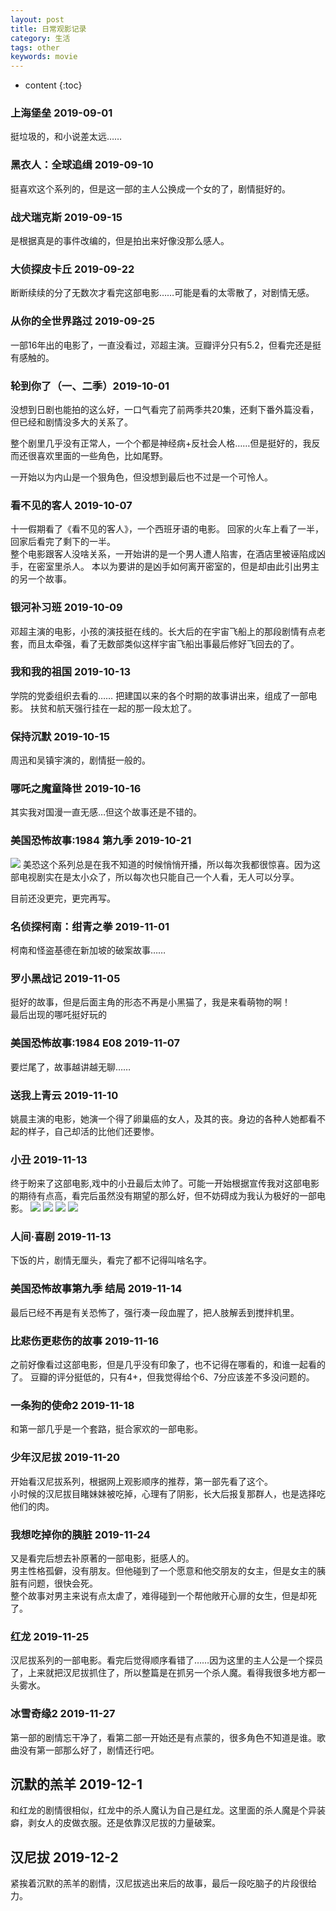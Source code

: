 ```yaml
---
layout: post
title: 日常观影记录
category: 生活
tags: other
keywords: movie
---
```


* content
{:toc}

### 上海堡垒 2019-09-01

挺垃圾的，和小说差太远……

### 黑衣人：全球追缉 2019-09-10

挺喜欢这个系列的，但是这一部的主人公换成一个女的了，剧情挺好的。

### 战犬瑞克斯 2019-09-15

是根据真是的事件改编的，但是拍出来好像没那么感人。

### 大侦探皮卡丘 2019-09-22

断断续续的分了无数次才看完这部电影……可能是看的太零散了，对剧情无感。

### 从你的全世界路过 2019-09-25

一部16年出的电影了，一直没看过，邓超主演。豆瓣评分只有5.2，但看完还是挺有感触的。

### 轮到你了（一、二季）2019-10-01

没想到日剧也能拍的这么好，一口气看完了前两季共20集，还剩下番外篇没看，但已经和剧情没多大的关系了。

整个剧里几乎没有正常人，一个个都是神经病+反社会人格……但是挺好的，我反而还很喜欢里面的一些角色，比如尾野。

一开始以为内山是一个狠角色，但没想到最后也不过是一个可怜人。

### 看不见的客人 2019-10-07

十一假期看了《看不见的客人》，一个西班牙语的电影。
回家的火车上看了一半，回家后看完了剩下的一半。  
整个电影跟客人没啥关系，一开始讲的是一个男人遭人陷害，在酒店里被诬陷成凶手，在密室里杀人。
本以为要讲的是凶手如何离开密室的，但是却由此引出男主的另一个故事。

### 银河补习班 2019-10-09

邓超主演的电影，小孩的演技挺在线的。长大后的在宇宙飞船上的那段剧情有点老套，而且太牵强，看了无数部类似这样宇宙飞船出事最后修好飞回去的了。

### 我和我的祖国 2019-10-13

学院的党委组织去看的……
把建国以来的各个时期的故事讲出来，组成了一部电影。
扶贫和航天强行挂在一起的那一段太尬了。

### 保持沉默 2019-10-15

周迅和吴镇宇演的，剧情挺一般的。

### 哪吒之魔童降世 2019-10-16

其实我对国漫一直无感…但这个故事还是不错的。

### 美国恐怖故事:1984 第九季 2019-10-21
![](/assets/img/daily/ahs.jpg)
美恐这个系列总是在我不知道的时候悄悄开播，所以每次我都很惊喜。因为这部电视剧实在是太小众了，所以每次也只能自己一个人看，无人可以分享。

目前还没更完，更完再写。


### 名侦探柯南：绀青之拳 2019-11-01

柯南和怪盗基德在新加坡的破案故事……

### 罗小黑战记 2019-11-05

挺好的故事，但是后面主角的形态不再是小黑猫了，我是来看萌物的啊！  
最后出现的哪吒挺好玩的

### 美国恐怖故事:1984 E08 2019-11-07

要烂尾了，故事越讲越无聊……

### 送我上青云 2019-11-10

姚晨主演的电影，她演一个得了卵巢癌的女人，及其的丧。身边的各种人她都看不起的样子，自己却活的比他们还要惨。

### 小丑 2019-11-13

终于盼来了这部电影,戏中的小丑最后太帅了。可能一开始根据宣传我对这部电影的期待有点高，看完后虽然没有期望的那么好，但不妨碍成为我认为极好的一部电影。
![](/assets/img/daily/joker1.jpg)
![](/assets/img/daily/joker2.jpg)
![](/assets/img/daily/joker3.jpg)
![](/assets/img/daily/joker4.jpg)

### 人间·喜剧 2019-11-13

下饭的片，剧情无厘头，看完了都不记得叫啥名字。

### 美国恐怖故事第九季 结局 2019-11-14

最后已经不再是有关恐怖了，强行凑一段血腥了，把人肢解丢到搅拌机里。

### 比悲伤更悲伤的故事 2019-11-16

之前好像看过这部电影，但是几乎没有印象了，也不记得在哪看的，和谁一起看的了。
豆瓣的评分挺低的，只有4+，但我觉得给个6、7分应该差不多没问题的。

### 一条狗的使命2 2019-11-18

和第一部几乎是一个套路，挺合家欢的一部电影。

### 少年汉尼拔 2019-11-20

开始看汉尼拔系列，根据网上观影顺序的推荐，第一部先看了这个。  
小时候的汉尼拔目睹妹妹被吃掉，心理有了阴影，长大后报复那群人，也是选择吃他们的肉。

### 我想吃掉你的胰脏 2019-11-24

又是看完后想去补原著的一部电影，挺感人的。  
男主性格孤僻，没有朋友。但他碰到了一个愿意和他交朋友的女主，但是女主的胰脏有问题，很快会死。  
整个故事对男主来说有点太虐了，难得碰到一个帮他敞开心扉的女生，但是却死了。  

### 红龙 2019-11-25

汉尼拔系列的一部电影。看完后觉得顺序看错了……因为这里的主人公是一个探员了，上来就把汉尼拔抓住了，所以整篇是在抓另一个杀人魔。看得我很多地方都一头雾水。

### 冰雪奇缘2 2019-11-27

第一部的剧情忘干净了，看第二部一开始还是有点蒙的，很多角色不知道是谁。歌曲没有第一部那么好了，剧情还行吧。

## 沉默的羔羊 2019-12-1

和红龙的剧情很相似，红龙中的杀人魔认为自己是红龙。这里面的杀人魔是个异装癖，剥女人的皮做衣服。还是依靠汉尼拔的力量破案。

## 汉尼拔 2019-12-2

紧挨着沉默的羔羊的剧情，汉尼拔逃出来后的故事，最后一段吃脑子的片段很给力。
